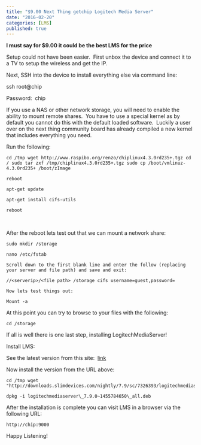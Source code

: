 ```yaml
---
title: "$9.00 Next Thing getchip Logitech Media Server"
date: "2016-02-20"
categories: [LMS]
published: true
---
```


[](images/getchip.png)
**I must say for $9.00 it could be the best LMS for the price**

Setup could not have been easier.  First unbox the device and connect it to a TV to setup the wireless and get the IP.

Next, SSH into the device to install everything else via command line:

ssh root@chip

Password:  chip

If you use a NAS or other network storage, you will need to enable the ability to mount remote shares.  You have to use a special kernel as by default you cannot do this with the default loaded software.  Luckily a user over on the next thing community board has already compiled a new kernel that includes everything you need.

Run the following:
```
cd /tmp wget http://www.raspibo.org/renzo/chiplinux4.3.0rd235+.tgz cd / sudo tar zxf /tmp/chiplinux4.3.0rd235+.tgz sudo cp /boot/vmlinuz-4.3.0rd235+ /boot/zImage

reboot

apt-get update

apt-get install cifs-utils

reboot
```
 

After the reboot lets test out that we can mount a network share:
```
sudo mkdir /storage

nano /etc/fstab

Scroll down to the first blank line and enter the follow (replacing your server and file path) and save and exit:

//<serverip>/<file path> /storage cifs username=guest,password=

Now lets test things out:

Mount -a
```

At this point you can try to browse to your files with the following:

```
cd /storage
```

If all is well there is one last step, installing LogitechMediaServer!

Install LMS:

See the latest version from this site:  [link](http://www.mysqueezebox.com/update/?version=7.9.0&revision=1&geturl=1&os=deb)

Now install the version from the URL above: 
```
cd /tmp wget "http://downloads.slimdevices.com/nightly/7.9/sc/7326393/logitechmediaserver\_7.9.0~1455784650\_all.deb"

dpkg -i logitechmediaserver\_7.9.0~1455784650\_all.deb
```

After the installation is complete you can visit LMS in a browser via the following URL:

```
http://chip:9000
```

Happy Listening!
